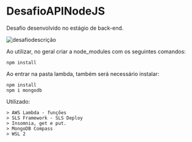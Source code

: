 # DesafioAPINodeJS
Desafio desenvolvido no estágio de back-end.

![desafiodescrição](https://github.com/Nessavs/DesafioAPINodeJS/assets/101596768/af97c6af-3714-4f65-86d0-9a8f63f544af)

Ao utilizar, no geral criar a node_modules com os seguintes comandos:
```
npm install
```
Ao entrar na pasta lambda, também será necessário instalar:
```
npm install
npm i mongodb
```
Utilizado:
```
> AWS Lambda - funções
> SLS Framework - SLS Deploy
> Insomnia, get e put.
> MongoDB Compass
> WSL 2
```
